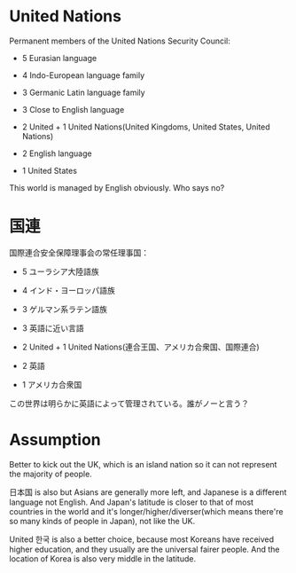 # United Nations

Permanent members of the United Nations Security Council:

- 5 Eurasian language

- 4 Indo-European language family

- 3 Germanic Latin language family

- 3 Close to English language

- 2 United + 1 United Nations(United Kingdoms, United States, United Nations)

- 2 English language

- 1 United States


This world is managed by English obviously. Who says no?

# 国連

国際連合安全保障理事会の常任理事国：

- 5 ユーラシア大陸語族

- 4 インド・ヨーロッパ語族

- 3 ゲルマン系ラテン語族

- 3 英語に近い言語

- 2 United + 1 United Nations(連合王国、アメリカ合衆国、国際連合)

- 2 英語

- 1 アメリカ合衆国


この世界は明らかに英語によって管理されている。誰がノーと言う？


# Assumption

Better to kick out the UK, which is an island nation so it can not represent the majority of people.

日本国 is also but Asians are generally more left, and Japanese is a different language not English. And Japan's latitude is closer to that of most countries in the world and it's longer/higher/diverser(which means there're so many kinds of people in Japan), not like the UK.

United 한국 is also a better choice, because most Koreans have received higher education, and they usually are the universal fairer people. And the location of Korea is also very middle in the latitude.